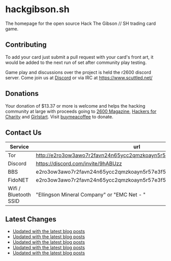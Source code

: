 # hackgibson.sh
The homepage for the open source Hack The Gibson // SH trading card game.


## Contributing

To add your card just submit a pull request with your card's front art, it would be added to the next run of set after community play testing.

Game play and discussions over the project is held the r2600 discord server. Come join us at [Discord](https://discord.com/invite/9hABUzz) or via IRC at https://www.scuttled.net/


## Donations

Your donation of $13.37 or more is welcome and helps the hacking community at large with proceeds going to [2600 Magazine](https://2600.com/), [Hackers for Charity](https://hackersforcharity.org) and [Girlstart](https://girlstart.org).  Visit [buymeacoffee](https://www.buymeacoffee.com/hackgibson.sh) to donate.


## Contact Us

Service | url
-|-
Tor | http://e2ro3ow3awo7r2favn24n65ycc2qmzkoayn5r57e3f56nvjwdcgg32ad.onion
Discord | https://discord.com/invite/9hABUzz
BBS | e2ro3ow3awo7r2favn24n65ycc2qmzkoayn5r57e3f56nvjwdcgg32ad.onion:23
FidoNET | e2ro3ow3awo7r2favn24n65ycc2qmzkoayn5r57e3f56nvjwdcgg32ad.onion:24554
Wifi / Bluetooth SSID | "Ellingson Mineral Company" or "EMC Net - <fidonet address>"

## Latest Changes
<!-- BLOG-POST-LIST:START -->
- [Updated with the latest blog posts](https://github.com/DFW2600/hackgibson.sh/commit/0cf184fcf44827c14b5ce3974829b20bd1682653)
- [Updated with the latest blog posts](https://github.com/DFW2600/hackgibson.sh/commit/a623403bb0ce10a2e47b6c3cc418388ee4ee4dd4)
- [Updated with the latest blog posts](https://github.com/DFW2600/hackgibson.sh/commit/9c1303db8d8a5eca005aad47a3b036ff061225cb)
- [Updated with the latest blog posts](https://github.com/DFW2600/hackgibson.sh/commit/bece4b5f7fd535d9fd6ab7307dd29bc3559a52e2)
- [Updated with the latest blog posts](https://github.com/DFW2600/hackgibson.sh/commit/ef83f82ef36e1374f4102e8557c1220885b9b6f1)
<!-- BLOG-POST-LIST:END -->
